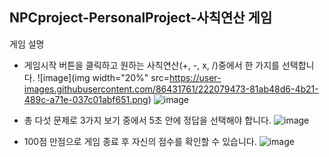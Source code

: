 ## NPCproject-PersonalProject-사칙연산 게임
게임 설명
- 게임시작 버튼을 클릭하고 원하는 사칙연산(+, -, x, /)중에서 한 가지를 선택합니다.
![image](img width="20%" src=https://user-images.githubusercontent.com/86431761/222079473-81ab48d6-4b21-489c-a71e-037c01abf651.png)  ![image](https://user-images.githubusercontent.com/86431761/222079593-1acee3a9-9e03-404d-940c-8efc09863e60.png)

- 총 다섯 문제로 3가지 보기 중에서 5초 안에 정답을 선택해야 합니다.
![image](https://user-images.githubusercontent.com/86431761/222079713-8c8cbf83-f258-4ce4-81e6-8bb1a538190b.png)

- 100점 만점으로 게임 종료 후 자신의 점수를 확인할 수 있습니다.
![image](https://user-images.githubusercontent.com/86431761/222079740-d816a98c-810e-4daf-8981-f65f766c63c6.png)

